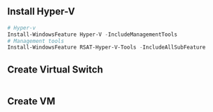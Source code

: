 ## Install Hyper-V
```powershell
# Hyper-v
Install-WindowsFeature Hyper-V -IncludeManagementTools
# Management tools
Install-WindowsFeature RSAT-Hyper-V-Tools -IncludeAllSubFeature
```

## Create Virtual Switch
```powershell


```

## Create VM
```powershell

```
